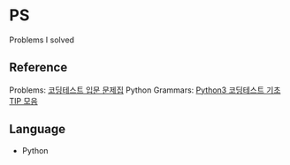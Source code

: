 # PS
Problems I solved

## Reference 
Problems: [코딩테스트 입문 문제집](https://www.acmicpc.net/workbook/view/10632)
Python Grammars: [Python3 코딩테스트 기초 TIP 모음](https://sjkoding.tistory.com/18)


## Language
- Python 
